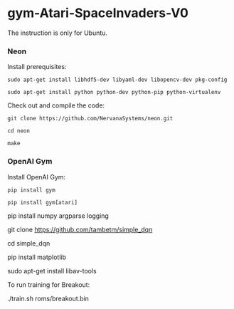 # gym-Atari-SpaceInvaders-V0

The instruction is only for Ubuntu.

### Neon
Install prerequisites:

`sudo apt-get install libhdf5-dev libyaml-dev libopencv-dev pkg-config`

`sudo apt-get install python python-dev python-pip python-virtualenv`

Check out and compile the code:

`git clone https://github.com/NervanaSystems/neon.git`

`cd neon`

`make`

### OpenAI Gym

Install OpenAI Gym:

`pip install gym`

`pip install gym[atari]`

pip install numpy argparse logging

git clone https://github.com/tambetm/simple_dqn

cd simple_dqn

pip install matplotlib

sudo apt-get install libav-tools

To run training for Breakout:

./train.sh roms/breakout.bin
